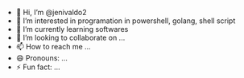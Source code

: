 - 👋 Hi, I’m @jenivaldo2
- 👀 I’m interested in programation in powershell, golang, shell script
- 🌱 I’m currently learning softwares
- 💞️ I’m looking to collaborate on ...
- 📫 How to reach me ...
- 😄 Pronouns: ...
- ⚡ Fun fact: ...

<!---
jenivaldo2/jenivaldo2 is a ✨ special ✨ repository because its `README.md` (this file) appears on your GitHub profile.
You can click the Preview link to take a look at your changes.
--->
